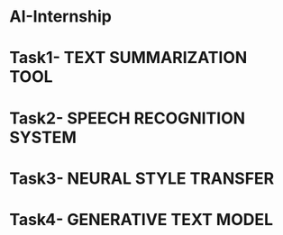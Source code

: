 # AI-Internship
# Task1- TEXT SUMMARIZATION TOOL
# Task2- SPEECH RECOGNITION SYSTEM
# Task3- NEURAL STYLE TRANSFER
# Task4- GENERATIVE TEXT MODEL
